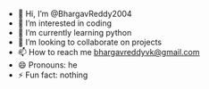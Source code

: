 - 👋 Hi, I’m @BhargavReddy2004
- 👀 I’m interested in coding
- 🌱 I’m currently learning python
- 💞️ I’m looking to collaborate on projects
- 📫 How to reach me bhargavreddyvk@gmail.com
- 😄 Pronouns: he
- ⚡ Fun fact: nothing

<!---
BhargavReddy2004/BhargavReddy2004 is a ✨ special ✨ repository because its `README.md` (this file) appears on your GitHub profile.
You can click the Preview link to take a look at your changes.
--->
